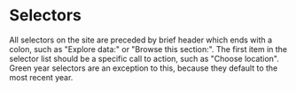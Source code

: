 # Selectors

All selectors on the site are preceded by brief header which ends with a colon, such as "Explore data:" or "Browse this section:". The first item in the selector list should be a specific call to action, such as "Choose location". Green year selectors are an exception to this, because they default to the most recent year.

